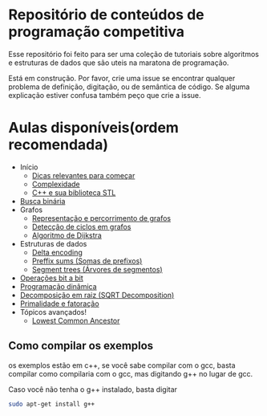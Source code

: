 # Repositório de conteúdos de programação competitiva

Esse repositório foi feito para ser uma coleção de tutoriais sobre algoritmos e estruturas de dados que são uteis na maratona de programação.


Está em construção. Por favor, crie uma issue se encontrar qualquer problema de definição, digitação, ou de semântica de código. Se alguma explicação estiver confusa também peço que crie a issue.

# Aulas disponíveis(ordem recomendada)
* Início
  - [Dicas relevantes para começar](Comecando/README.md)
  - [Complexidade](Complexidade/README.md)
  - [C++ e sua biblioteca STL](STL/README.md)
* [Busca binária](Busca%20Binária/README.md)
* Grafos
  - [Representação e percorrimento de grafos](Grafos/README.md)
  - [Detecção de ciclos em grafos](Detec%C3%A7%C3%A3o%20de%20ciclos/README.md)
  - [Algoritmo de Dijkstra](Algoritmo%20de%20Dijkstra/README.md)
* Estruturas de dados
  - [Delta encoding](Delta%20encoding%20(Codificação%20de%20diferenças)/README.md)
  - [Preffix sums (Somas de prefixos)](Preffix%20sums%20(Somas%20de%20prefixos)/README.md)
  - [Segment trees (Árvores de segmentos)](Segment%20Trees%20(Árvores%20de%20segmento)/README.md)
* [Operações bit a bit](Operações%20bit%20a%20bit/README.md)
* [Programação dinâmica](Programação%20dinâmica/README.md)
* [Decomposição em raiz (SQRT Decomposition)](sqrt%20decomposition/README.md)
* [Primalidade e fatoração](Primalidade%20e%20fatoração/README.md)
* Tópicos avançados!
  - [Lowest Common Ancestor](LCA/README.md)
  
Como compilar os exemplos
-------------------------
os exemplos estão em c++, se você sabe compilar com o gcc, basta compilar como compilaria com o gcc, mas digitando g++ no lugar de gcc.

Caso você não tenha o g++ instalado, basta digitar 
```bash
sudo apt-get install g++
```


<!--
<body>
    <h1>hello world</h1>
    <div data-pym-src="https://www.jdoodle.com/embed/v0/oEO"></div>
</body>

<script src="https://www.jdoodle.com/assets/jdoodle-pym.min.js" type="text/javascript"></script>
-->
